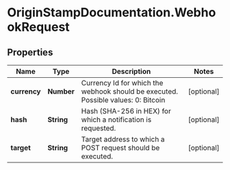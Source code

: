 # OriginStampDocumentation.WebhookRequest

## Properties
Name | Type | Description | Notes
------------ | ------------- | ------------- | -------------
**currency** | **Number** | Currency Id for which the webhook should be executed. Possible values: 0: Bitcoin | [optional] 
**hash** | **String** | Hash (SHA-256 in HEX) for which a notification is requested. | [optional] 
**target** | **String** | Target address to which a POST request should be executed. | [optional] 


